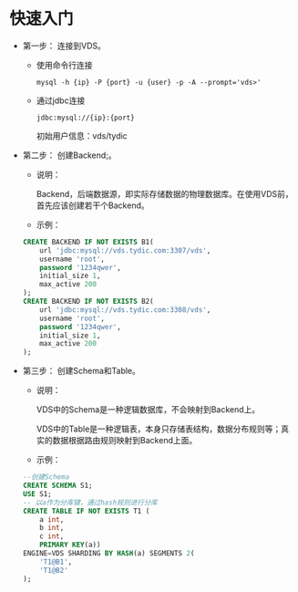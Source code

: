 # 快速入门

* 第一步： 连接到VDS。
	
	* 使用命令行连接
		
		`mysql -h {ip} -P {port} -u {user} -p -A --prompt='vds>'`
		
    * 通过jdbc连接
		
		`jdbc:mysql://{ip}:{port}`
		
		初始用户信息：vds/tydic

* 第二步： 创建Backend;。

	* 说明：
		
		Backend，后端数据源，即实际存储数据的物理数据库。在使用VDS前，首先应该创建若干个Backend。
	* 示例：
	
	``` sql
	CREATE BACKEND IF NOT EXISTS B1(
  		url 'jdbc:mysql://vds.tydic.com:3307/vds',
  		username 'root',
  		password '1234qwer',
  		initial_size 1,
  		max_active 200
	);
	CREATE BACKEND IF NOT EXISTS B2(
 	 	url 'jdbc:mysql://vds.tydic.com:3308/vds',
 		username 'root',
  		password '1234qwer',
  		initial_size 1,
  		max_active 200
	);	
	```
	
	
* 第三步： 创建Schema和Table。

	* 说明：
	
	    VDS中的Schema是一种逻辑数据库，不会映射到Backend上。
		
		VDS中的Table是一种逻辑表，本身只存储表结构，数据分布规则等；真实的数据根据路由规则映射到Backend上面。
	* 示例：
	
	``` sql
	--创建Schema
	CREATE SCHEMA S1;
    USE S1;
	-- 以a作为分库键，通过hash规则进行分库
	CREATE TABLE IF NOT EXISTS T1 (
 		a int,
  		b int,
  		c int,
  		PRIMARY KEY(a)) 
	ENGINE=VDS SHARDING BY HASH(a) SEGMENTS 2(
  		'T1@B1',
  		'T1@B2'
	);
	``` 
            